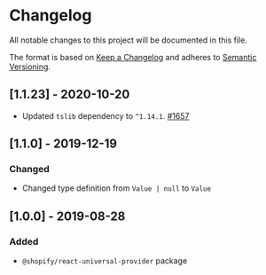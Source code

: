 # Changelog

All notable changes to this project will be documented in this file.

The format is based on [Keep a Changelog](http://keepachangelog.com/en/1.0.0/)
and adheres to [Semantic Versioning](http://semver.org/spec/v2.0.0.html).

<!-- ## [Unreleased] -->

## [1.1.23] - 2020-10-20

- Updated `tslib` dependency to `^1.14.1`. [#1657](https://github.com/Shopify/quilt/pull/1657)

## [1.1.0] - 2019-12-19

### Changed

- Changed type definition from `Value | null` to `Value`

## [1.0.0] - 2019-08-28

### Added

- `@shopify/react-universal-provider` package
